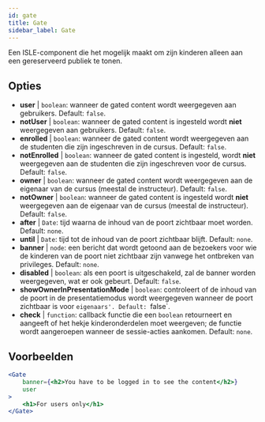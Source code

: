 ```yaml
---
id: gate 
title: Gate
sidebar_label: Gate
---
```


Een ISLE-component die het mogelijk maakt om zijn kinderen alleen aan een gereserveerd publiek te tonen.

## Opties

* __user__ | `boolean`: wanneer de gated content wordt weergegeven aan gebruikers. Default: `false`.
* __notUser__ | `boolean`: wanneer de gated content is ingesteld wordt **niet** weergegeven aan gebruikers. Default: `false`.
* __enrolled__ | `boolean`: wanneer de gated content wordt weergegeven aan de studenten die zijn ingeschreven in de cursus. Default: `false`.
* __notEnrolled__ | `boolean`: wanneer de gated content is ingesteld, wordt **niet** weergegeven aan de studenten die zijn ingeschreven voor de cursus. Default: `false`.
* __owner__ | `boolean`: wanneer de gated content wordt weergegeven aan de eigenaar van de cursus (meestal de instructeur). Default: `false`.
* __notOwner__ | `boolean`: wanneer de gated content is ingesteld wordt **niet** weergegeven aan de eigenaar van de cursus (meestal de instructeur). Default: `false`.
* __after__ | `Date`: tijd waarna de inhoud van de poort zichtbaar moet worden. Default: `none`.
* __until__ | `Date`: tijd tot de inhoud van de poort zichtbaar blijft. Default: `none`.
* __banner__ | `node`: een bericht dat wordt getoond aan de bezoekers voor wie de kinderen van de poort niet zichtbaar zijn vanwege het ontbreken van privileges. Default: `none`.
* __disabled__ | `boolean`: als een poort is uitgeschakeld, zal de banner worden weergegeven, wat er ook gebeurt. Default: `false`.
* __showOwnerInPresentationMode__ | `boolean`: controleert of de inhoud van de poort in de presentatiemodus wordt weergegeven wanneer de poort zichtbaar is voor `eigenaars'. Default: `false`.
* __check__ | `function`: callback functie die een `boolean` retourneert en aangeeft of het hekje kinderonderdelen moet weergeven; de functie wordt aangeroepen wanneer de sessie-acties aankomen. Default: `none`.


## Voorbeelden

```jsx live
<Gate 
    banner={<h2>You have to be logged in to see the content</h2>}
    user 
>
    <h1>For users only</h1>
</Gate>
``` 



